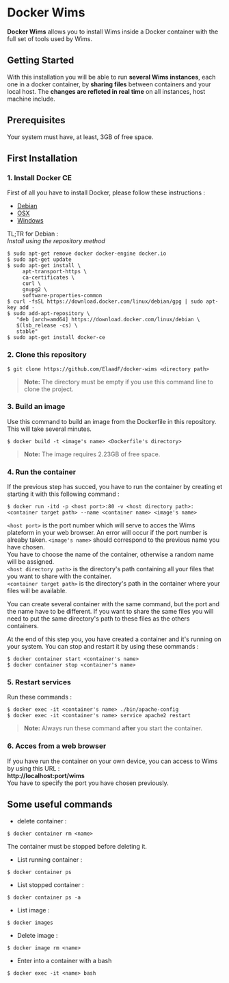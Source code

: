 # Docker Wims
**Docker Wims** allows you to install Wims inside a Docker container with the full set of tools used by Wims.

## Getting Started
With this installation you will be able to run **several Wims instances**, each one in a docker container, by **sharing files** between containers and your local host. The **changes are refleted in real time** on all instances, host machine include.

## Prerequisites
Your system must have, at least, 3GB of free space.

## First Installation

### 1. Install Docker CE
First of all you have to install Docker, please follow these instructions : 
+ [Debian](https://docs.docker.com/install/linux/docker-ce/debian/#uninstall-old-versions)
+ [OSX](https://docs.docker.com/docker-for-mac/install/)
+ [Windows](https://docs.docker.com/docker-for-windows/install/)

TL;TR for Debian :   
*Install using the repository method*
```console
$ sudo apt-get remove docker docker-engine docker.io
$ sudo apt-get update
$ sudo apt-get install \
     apt-transport-https \
     ca-certificates \
     curl \
     gnupg2 \
     software-properties-common
$ curl -fsSL https://download.docker.com/linux/debian/gpg | sudo apt-key add -
$ sudo add-apt-repository \
   "deb [arch=amd64] https://download.docker.com/linux/debian \
   $(lsb_release -cs) \
   stable"
$ sudo apt-get install docker-ce  
 ```

### 2. Clone this repository
```console
$ git clone https://github.com/ElaadF/docker-wims <directory path>
```   
>**Note:** The directory must be empty if you use this command line to clone the project.

### 3. Build an image
Use this command to build an image from the Dockerfile in this repository. This will take several minutes.   
```console
$ docker build -t <image's name> <Dockerfile's directory>
```   

>**Note:** The image requires 2.23GB of free space.
### 4. Run the container
If the previous step has succed, you have to run the container by creating et starting it with this following command :   
```console
$ docker run -itd -p <host port>:80 -v <host directory path>:<container target path> --name <container name> <image's name>
```   

```<host port>``` is the port number which will serve to acces the Wims plateform in your web browser. An error will occur if the port number is alreaby taken.
```<image's name>``` should correspond to the previous name you have chosen.   
You have to choose the name of the container, otherwise a random name will be assigned.   
```<host directory path>``` is the directory's path containing all your files that you want to share with the container.   
```<container target path>``` is the directory's path in the container where your files will be available.    

You can create several container with the same command, but the port and the name have to be different. If you want to share the same files you will need to put the same directory's path to these files as the others containers.   

At the end of this step you, you have created a container and it's running on your system. You can stop and restart it by using these commands :   
```console
$ docker container start <container's name>
$ docker container stop <container's name>
```   

### 5. Restart services
Run these commands :   
```console
$ docker exec -it <container's name> ./bin/apache-config
$ docker exec -it <container's name> service apache2 restart
```   

>**Note:** Always run these command **after** you start the container.

### 6. Acces from a web browser
If you have run the container on your own device, you can access to Wims by using this URL :   
**http://localhost:port/wims**   
You have to specify the port you have chosen previously.

## Some useful commands
+ delete container :
```console
$ docker container rm <name>
```
The container must be stopped before deleting it.

+ List running container :
```console
$ docker container ps 
```

+ List stopped container :
```console
$ docker container ps -a
```

+ List image :
```console
$ docker images
```

+ Delete image :
```console
$ docker image rm <name>
```
+ Enter into a container with a bash
```console
$ docker exec -it <name> bash
```


